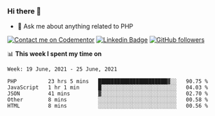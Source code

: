 ### Hi there 👋

<!--
**mustafaculban/mustafaculban** is a ✨ _special_ ✨ repository because its `README.md` (this file) appears on your GitHub profile.

Here are some ideas to get you started:

- 🌱 I’m currently learning ...
- 👯 I’m looking to collaborate on ...
- 🤔 I’m looking for help with ...
- 📫 How to reach me: ...
- 😄 Pronouns: ...
- ⚡ Fun fact: ...

-->
- 💬 Ask me about anything related to PHP

[![Contact me on Codementor](https://www.codementor.io/m-badges/karamusluk/book-session.svg)](https://www.codementor.io/@karamusluk?refer=badge)
[![Linkedin Badge](https://img.shields.io/badge/-Mustafa%20Culban-blue?style=social&logo=Linkedin&logoColor=blue&link=https://www.linkedin.com/in/mustafaculban/)](https://www.linkedin.com/in/mustafaculban/) 
[![GitHub followers](https://img.shields.io/github/followers/karamusluk?label=Follow&style=social)](https://github.com/karamusluk/?tab=follow)


📊 **This week I spent my time on**
<!--START_SECTION:waka-->
```text
Week: 19 June, 2021 - 25 June, 2021

PHP          23 hrs 5 mins   ██████████████████████▓░░   90.75 % 
JavaScript   1 hr 1 min      █░░░░░░░░░░░░░░░░░░░░░░░░   04.03 % 
JSON         41 mins         ▓░░░░░░░░░░░░░░░░░░░░░░░░   02.70 % 
Other        8 mins          ░░░░░░░░░░░░░░░░░░░░░░░░░   00.58 % 
HTML         8 mins          ░░░░░░░░░░░░░░░░░░░░░░░░░   00.56 % 
```
<!--END_SECTION:waka-->

